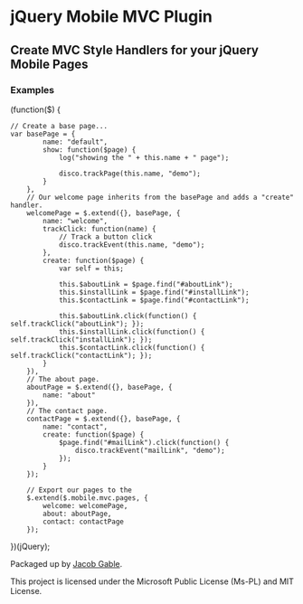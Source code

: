 # jQuery Mobile MVC Plugin

## Create MVC Style Handlers for your jQuery Mobile Pages

### Examples

(function($) {

	// Create a base page...
	var basePage = {
			name: "default",
			show: function($page) {
				log("showing the " + this.name + " page");
				
				disco.trackPage(this.name, "demo");
			}
		},
		// Our welcome page inherits from the basePage and adds a "create" handler.
		welcomePage = $.extend({}, basePage, {
			name: "welcome",
			trackClick: function(name) {
				// Track a button click
				disco.trackEvent(this.name, "demo");
			},
			create: function($page) {
				var self = this;
				
				this.$aboutLink = $page.find("#aboutLink");
				this.$installLink = $page.find("#installLink");
				this.$contactLink = $page.find("#contactLink");
				
				this.$aboutLink.click(function() { self.trackClick("aboutLink"); });
				this.$installLink.click(function() { self.trackClick("installLink"); });
				this.$contactLink.click(function() { self.trackClick("contactLink"); });
			}
		}),
		// The about page.
		aboutPage = $.extend({}, basePage, {
			name: "about"
		}),
		// The contact page.
		contactPage = $.extend({}, basePage, {
			name: "contact",
			create: function($page) {
				$page.find("#mailLink").click(function() {
					disco.trackEvent("mailLink", "demo");
				});
			}
		});
		
		// Export our pages to the 
		$.extend($.mobile.mvc.pages, {
			welcome: welcomePage,
			about: aboutPage,
			contact: contactPage
		});
	
})(jQuery);

Packaged up by [Jacob Gable](http://jacob4u2.posterous.com).

This project is licensed under the Microsoft Public License (Ms-PL) and MIT License.
